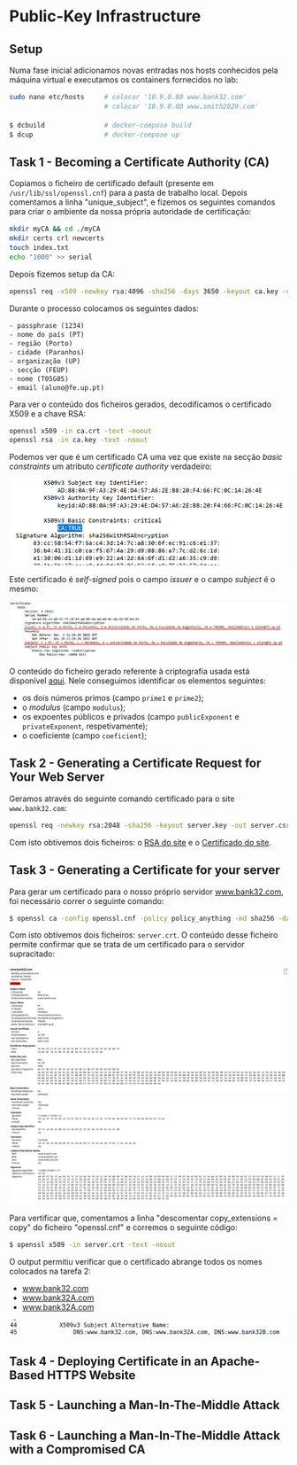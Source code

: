 # Public-Key Infrastructure

## Setup

Numa fase inicial adicionamos novas entradas nos hosts conhecidos pela máquina virtual e executamos os containers fornecidos no lab:

```bash
sudo nano etc/hosts     # colocar '10.9.0.80 www.bank32.com'
                        # colocar '10.9.0.80 www.smith2020.com'

$ dcbuild               # docker-compose build
$ dcup                  # docker-compose up
```

## Task 1 -  Becoming a Certificate Authority (CA)

Copiamos o ficheiro de certificado default (presente em `/usr/lib/ssl/openssl.cnf`) para a pasta de trabalho local. Depois comentamos a linha "unique_subject", e fizemos os seguintes comandos para criar o ambiente da nossa própria autoridade de certificação: 

```bash
mkdir myCA && cd ./myCA
mkdir certs crl newcerts
touch index.txt
echo "1000" >> serial
```

Depois fizemos setup da CA:

```bash
openssl req -x509 -newkey rsa:4096 -sha256 -days 3650 -keyout ca.key -out ca.crt
```

Durante o processo colocamos os seguintes dados:

```note
- passphrase (1234)
- nome do país (PT)
- região (Porto)
- cidade (Paranhos)
- organização (UP)
- secção (FEUP)
- nome (T05G05)
- email (aluno@fe.up.pt)
```

Para ver o conteúdo dos ficheiros gerados, decodificamos o certificado X509 e a chave RSA:

```bash
openssl x509 -in ca.crt -text -noout
openssl rsa -in ca.key -text -noout
```

Podemos ver que é um certificado CA uma vez que existe na secção *basic constraints* um atributo *certificate authority* verdadeiro:

![CA Certificate](../img/lab11task1a.png)

Este certificado é *self-signed* pois o campo *issuer* e o campo *subject* é o mesmo:

![Self-signed](../img/lab11task1b.png)

O conteúdo do ficheiro gerado referente à criptografia usada está disponível [aqui](../docs/CA_RSA.txt). Nele conseguimos identificar os elementos seguintes:
- os dois números primos (campo `prime1` e `prime2`);
- o *modulus* (campo `modulus`);
- os expoentes públicos e privados (campo `publicExponent` e `privateExponent`, respetivamente);
- o coeficiente (campo `coeficient`);

## Task 2 - Generating a Certificate Request for Your Web Server

Geramos através do seguinte comando certificado para o site `www.bank32.com`:

```bash
openssl req -newkey rsa:2048 -sha256 -keyout server.key -out server.csr -subj "/CN=www.bank32.com/O=Bank32 Inc./C=US"  passout pass:1234 -addext "subjectAltName = DNS:www.bank32.com, DNS:www.bank32A.com, DNS:www.bank32A.com"
```

Com isto obtivemos dois ficheiros: o [RSA do site](../docs/SV_RSA.txt) e o [Certificado do site](../docs/SV_REQ.txt).

## Task 3 - Generating a Certificate for your server

Para gerar um certificado para o nosso próprio servidor www.bank32.com, foi necessário correr o seguinte comando:

```bash
$ openssl ca -config openssl.cnf -policy policy_anything -md sha256 -days 3650 -in server.csr -out server.crt -batch -cert ca.crt -keyfile ca.key
```

Com isto obtivemos dois ficheiros: `server.crt`. O conteúdo desse ficheiro permite confirmar que se trata de um certificado para o servidor supracitado:

![Bank certificate 1](../img/lab11task3a.png)
![Bank certificate 1](../img/lab11task3b.png)

Para vertificar que, comentamos a linha "descomentar copy_extensions = copy" do ficheiro "openssl.cnf" e corremos o seguinte código:

```bash
$ openssl x509 -in server.crt -text -noout
```

O output permitiu verificar que o certificado abrange todos os nomes colocados na tarefa 2:

- www.bank32.com
- www.bank32A.com
- www.bank32A.com

![Bank alternative names](../img/lab11task3c.png)

## Task 4 - Deploying Certificate in an Apache-Based HTTPS Website

## Task 5 - Launching a Man-In-The-Middle Attack

## Task 6 - Launching a Man-In-The-Middle Attack with a Compromised CA